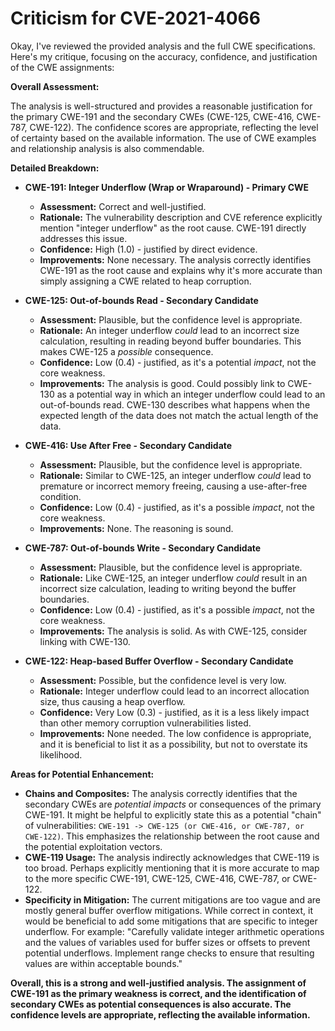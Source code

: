 # Criticism for CVE-2021-4066

Okay, I've reviewed the provided analysis and the full CWE specifications. Here's my critique, focusing on the accuracy, confidence, and justification of the CWE assignments:

**Overall Assessment:**

The analysis is well-structured and provides a reasonable justification for the primary CWE-191 and the secondary CWEs (CWE-125, CWE-416, CWE-787, CWE-122). The confidence scores are appropriate, reflecting the level of certainty based on the available information. The use of CWE examples and relationship analysis is also commendable.

**Detailed Breakdown:**

*   **CWE-191: Integer Underflow (Wrap or Wraparound) - Primary CWE**

    *   **Assessment:** Correct and well-justified.
    *   **Rationale:** The vulnerability description and CVE reference explicitly mention "integer underflow" as the root cause. CWE-191 directly addresses this issue.
    *   **Confidence:** High (1.0) - justified by direct evidence.
    *   **Improvements:** None necessary. The analysis correctly identifies CWE-191 as the root cause and explains why it's more accurate than simply assigning a CWE related to heap corruption.

*   **CWE-125: Out-of-bounds Read - Secondary Candidate**

    *   **Assessment:** Plausible, but the confidence level is appropriate.
    *   **Rationale:** An integer underflow *could* lead to an incorrect size calculation, resulting in reading beyond buffer boundaries. This makes CWE-125 a *possible* consequence.
    *   **Confidence:** Low (0.4) - justified, as it's a potential *impact*, not the core weakness.
    *   **Improvements:** The analysis is good. Could possibly link to CWE-130 as a potential way in which an integer underflow could lead to an out-of-bounds read. CWE-130 describes what happens when the expected length of the data does not match the actual length of the data.

*   **CWE-416: Use After Free - Secondary Candidate**

    *   **Assessment:** Plausible, but the confidence level is appropriate.
    *   **Rationale:** Similar to CWE-125, an integer underflow *could* lead to premature or incorrect memory freeing, causing a use-after-free condition.
    *   **Confidence:** Low (0.4) - justified, as it's a possible *impact*, not the core weakness.
    *   **Improvements:** None. The reasoning is sound.

*   **CWE-787: Out-of-bounds Write - Secondary Candidate**

    *   **Assessment:** Plausible, but the confidence level is appropriate.
    *   **Rationale:** Like CWE-125, an integer underflow *could* result in an incorrect size calculation, leading to writing beyond the buffer boundaries.
    *   **Confidence:** Low (0.4) - justified, as it's a possible *impact*, not the core weakness.
    *   **Improvements:** The analysis is solid. As with CWE-125, consider linking with CWE-130.

*   **CWE-122: Heap-based Buffer Overflow - Secondary Candidate**

    *   **Assessment:** Possible, but the confidence level is very low.
    *   **Rationale:** Integer underflow could lead to an incorrect allocation size, thus causing a heap overflow.
    *   **Confidence:** Very Low (0.3) - justified, as it is a less likely impact than other memory corruption vulnerabilities listed.
    *   **Improvements:** None needed. The low confidence is appropriate, and it is beneficial to list it as a possibility, but not to overstate its likelihood.

**Areas for Potential Enhancement:**

*   **Chains and Composites:** The analysis correctly identifies that the secondary CWEs are *potential impacts* or consequences of the primary CWE-191. It might be helpful to explicitly state this as a potential "chain" of vulnerabilities: `CWE-191 -> CWE-125 (or CWE-416, or CWE-787, or CWE-122)`. This emphasizes the relationship between the root cause and the potential exploitation vectors.
*   **CWE-119 Usage:** The analysis indirectly acknowledges that CWE-119 is too broad. Perhaps explicitly mentioning that it is more accurate to map to the more specific CWE-191, CWE-125, CWE-416, CWE-787, or CWE-122.
*   **Specificity in Mitigation:** The current mitigations are too vague and are mostly general buffer overflow mitigations. While correct in context, it would be beneficial to add some mitigations that are specific to integer underflow. For example: "Carefully validate integer arithmetic operations and the values of variables used for buffer sizes or offsets to prevent potential underflows. Implement range checks to ensure that resulting values are within acceptable bounds."

**Overall, this is a strong and well-justified analysis. The assignment of CWE-191 as the primary weakness is correct, and the identification of secondary CWEs as potential consequences is also accurate. The confidence levels are appropriate, reflecting the available information.**